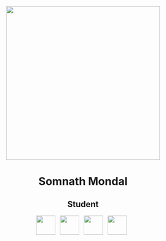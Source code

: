 <p align="center">
<img src="https://images.unsplash.com/photo-1563170261-90260910461d?ixlib=rb-1.2.1&ixid=eyJhcHBfaWQiOjEyMDd9&w=1000&q=80" height="400">

<h1 align="center">Somnath Mondal</h1>

<h2 align="center">Student</h2>

<p align='center'>
  <a href="mondalsomnath9135@gmail.com"><img height="50" src="img/gmail.png?raw=true"></a>&nbsp;&nbsp;
  <a href="https://www.linkedin.com/in/somnath-mondal-270906157"><img height="50" src="img/linkedin.png?raw=true"></a>&nbsp;&nbsp;
  <a href="https://medium.com/@mondalsomnath9135"><img height="50" src="img/medium.png?raw=true"></a>&nbsp;&nbsp;
  <a href="https://twitter.com/Somnath53910238"><img height="50" src="img/twitter.png?raw=true"></a>&nbsp;&nbsp;
</p>
</p>
